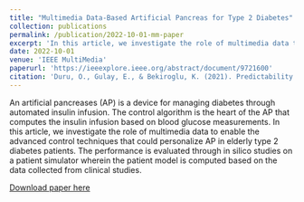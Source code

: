 ```yaml
---
title: "Multimedia Data-Based Artificial Pancreas for Type 2 Diabetes"
collection: publications
permalink: /publication/2022-10-01-mm-paper
excerpt: 'In this article, we investigate the role of multimedia data to enable the advanced control techniques that could personalize AP in elderly type 2 diabetes patients.'
date: 2022-10-01
venue: 'IEEE MultiMedia'
paperurl: 'https://ieeexplore.ieee.org/abstract/document/9721600'
citation: 'Duru, O., Gulay, E., & Bekiroglu, K. (2021). Predictability of the physical shipping market by freight derivatives. IEEE Transactions on Engineering Management.'
---
```

An artificial pancreases (AP) is a device for managing diabetes through automated insulin infusion. The control algorithm is the heart of the AP that computes the insulin infusion based on blood glucose measurements. In this article, we investigate the role of multimedia data to enable the advanced control techniques that could personalize AP in elderly type 2 diabetes patients. The performance is evaluated through in silico studies on a patient simulator wherein the patient model is computed based on the data collected from clinical studies.

[Download paper here](https://ieeexplore.ieee.org/abstract/document/9721600)
